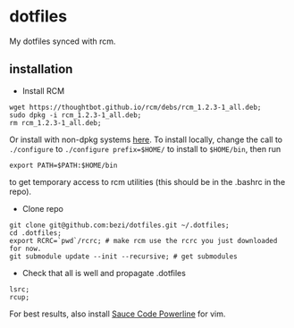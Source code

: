 dotfiles
========

My dotfiles synced with rcm.

installation
------------
- Install RCM
```
wget https://thoughtbot.github.io/rcm/debs/rcm_1.2.3-1_all.deb;
sudo dpkg -i rcm_1.2.3-1_all.deb;
rm rcm_1.2.3-1_all.deb;
```

Or install with non-dpkg systems [here](https://github.com/thoughtbot/rcm).
To install locally, change the call to `./configure` to `./configure prefix=$HOME/` to install to `$HOME/bin`, then run
```
export PATH=$PATH:$HOME/bin
```
to get temporary access to rcm utilities (this should be in the .bashrc in the repo).

- Clone repo
```
git clone git@github.com:bezi/dotfiles.git ~/.dotfiles;
cd .dotfiles;
export RCRC=`pwd`/rcrc; # make rcm use the rcrc you just downloaded for now.
git submodule update --init --recursive; # get submodules
```

- Check that all is well and propagate .dotfiles
```
lsrc;
rcup;
```

For best results, also install [Sauce Code Powerline](https://github.com/Lokaltog/powerline-fonts/tree/master/SourceCodePro) for vim.
